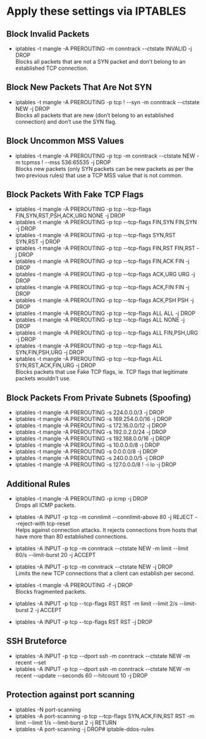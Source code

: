 # Apply these settings via IPTABLES

## Block Invalid Packets
- iptables -t mangle -A PREROUTING -m conntrack --ctstate INVALID -j DROP\
Blocks all packets that are not a SYN packet and don’t belong to an established TCP connection.

## Block New Packets That Are Not SYN
- iptables -t mangle -A PREROUTING -p tcp ! --syn -m conntrack --ctstate NEW -j DROP\
Blocks all packets that are new (don’t belong to an established connection) and don’t use the SYN flag. 

## Block Uncommon MSS Values
- iptables -t mangle -A PREROUTING -p tcp -m conntrack --ctstate NEW -m tcpmss ! --mss 536:65535 -j DROP\
Blocks new packets (only SYN packets can be new packets as per the two previous rules) that use a TCP MSS value that is not common. 
 
## Block Packets With Fake TCP Flags
- iptables -t mangle -A PREROUTING -p tcp --tcp-flags FIN,SYN,RST,PSH,ACK,URG NONE -j DROP 
- iptables -t mangle -A PREROUTING -p tcp --tcp-flags FIN,SYN FIN,SYN -j DROP 
- iptables -t mangle -A PREROUTING -p tcp --tcp-flags SYN,RST SYN,RST -j DROP 
- iptables -t mangle -A PREROUTING -p tcp --tcp-flags FIN,RST FIN,RST -j DROP 
- iptables -t mangle -A PREROUTING -p tcp --tcp-flags FIN,ACK FIN -j DROP 
- iptables -t mangle -A PREROUTING -p tcp --tcp-flags ACK,URG URG -j DROP 
- iptables -t mangle -A PREROUTING -p tcp --tcp-flags ACK,FIN FIN -j DROP 
- iptables -t mangle -A PREROUTING -p tcp --tcp-flags ACK,PSH PSH -j DROP 
- iptables -t mangle -A PREROUTING -p tcp --tcp-flags ALL ALL -j DROP 
- iptables -t mangle -A PREROUTING -p tcp --tcp-flags ALL NONE -j DROP 
- iptables -t mangle -A PREROUTING -p tcp --tcp-flags ALL FIN,PSH,URG -j DROP 
- iptables -t mangle -A PREROUTING -p tcp --tcp-flags ALL SYN,FIN,PSH,URG -j DROP 
- iptables -t mangle -A PREROUTING -p tcp --tcp-flags ALL SYN,RST,ACK,FIN,URG -j DROP\
Blocks packets that use Fake TCP flags, ie. TCP flags that legitimate packets wouldn’t use.

## Block Packets From Private Subnets (Spoofing)
- iptables -t mangle -A PREROUTING -s 224.0.0.0/3 -j DROP 
- iptables -t mangle -A PREROUTING -s 169.254.0.0/16 -j DROP 
- iptables -t mangle -A PREROUTING -s 172.16.0.0/12 -j DROP 
- iptables -t mangle -A PREROUTING -s 192.0.2.0/24 -j DROP 
- iptables -t mangle -A PREROUTING -s 192.168.0.0/16 -j DROP 
- iptables -t mangle -A PREROUTING -s 10.0.0.0/8 -j DROP 
- iptables -t mangle -A PREROUTING -s 0.0.0.0/8 -j DROP 
- iptables -t mangle -A PREROUTING -s 240.0.0.0/5 -j DROP 
- iptables -t mangle -A PREROUTING -s 127.0.0.0/8 ! -i lo -j DROP
 
## Additional Rules
- iptables -t mangle -A PREROUTING -p icmp -j DROP\
Drops all ICMP packets. 

- iptables -A INPUT -p tcp -m connlimit --connlimit-above 80 -j REJECT --reject-with tcp-reset\
Helps against connection attacks. It rejects connections from hosts that have more than 80 established connections. 

- iptables -A INPUT -p tcp -m conntrack --ctstate NEW -m limit --limit 60/s --limit-burst 20 -j ACCEPT 
- iptables -A INPUT -p tcp -m conntrack --ctstate NEW -j DROP\
Limits the new TCP connections that a client can establish per second. 

- iptables -t mangle -A PREROUTING -f -j DROP\
Blocks fragmented packets.

- iptables -A INPUT -p tcp --tcp-flags RST RST -m limit --limit 2/s --limit-burst 2 -j ACCEPT 
- iptables -A INPUT -p tcp --tcp-flags RST RST -j DROP
 
## SSH Bruteforce
- iptables -A INPUT -p tcp --dport ssh -m conntrack --ctstate NEW -m recent --set 
- iptables -A INPUT -p tcp --dport ssh -m conntrack --ctstate NEW -m recent --update --seconds 60 --hitcount 10 -j DROP  

## Protection against port scanning
- iptables -N port-scanning 
- iptables -A port-scanning -p tcp --tcp-flags SYN,ACK,FIN,RST RST -m limit --limit 1/s --limit-burst 2 -j RETURN 
- iptables -A port-scanning -j DROP# iptable-ddos-rules